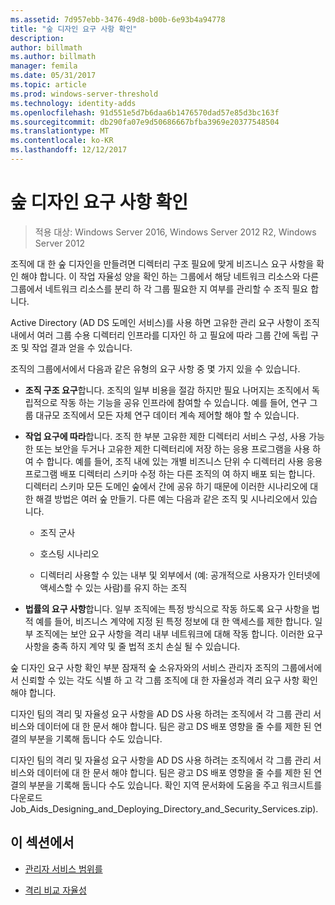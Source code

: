 ```yaml
---
ms.assetid: 7d957ebb-3476-49d8-b00b-6e93b4a94778
title: "숲 디자인 요구 사항 확인"
description: 
author: billmath
ms.author: billmath
manager: femila
ms.date: 05/31/2017
ms.topic: article
ms.prod: windows-server-threshold
ms.technology: identity-adds
ms.openlocfilehash: 91d551e5d7b6daa6b1476570dad57e85d3bc163f
ms.sourcegitcommit: db290fa07e9d50686667bfba3969e20377548504
ms.translationtype: MT
ms.contentlocale: ko-KR
ms.lasthandoff: 12/12/2017
---
```

# <a name="identifying-forest-design-requirements"></a>숲 디자인 요구 사항 확인

>적용 대상: Windows Server 2016, Windows Server 2012 R2, Windows Server 2012

조직에 대 한 숲 디자인을 만들려면 디렉터리 구조 필요에 맞게 비즈니스 요구 사항을 확인 해야 합니다. 이 작업 자율성 양을 확인 하는 그룹에서 해당 네트워크 리소스와 다른 그룹에서 네트워크 리소스를 분리 하 각 그룹 필요한 지 여부를 관리할 수 조직 필요 합니다.  
  
Active Directory (AD DS 도메인 서비스)를 사용 하면 고유한 관리 요구 사항이 조직 내에서 여러 그룹 수용 디렉터리 인프라를 디자인 하 고 필요에 따라 그룹 간에 독립 구조 및 작업 결과 얻을 수 있습니다.  
  
조직의 그룹에서에서 다음과 같은 유형의 요구 사항 중 몇 가지 있을 수 있습니다.  
  
-   **조직 구조 요구**합니다. 조직의 일부 비용을 절감 하지만 필요 나머지는 조직에서 독립적으로 작동 하는 기능을 공유 인프라에 참여할 수 있습니다. 예를 들어, 연구 그룹 대규모 조직에서 모든 자체 연구 데이터 계속 제어할 해야 할 수 있습니다.  
  
-   **작업 요구에 따라**합니다. 조직 한 부분 고유한 제한 디렉터리 서비스 구성, 사용 가능한 또는 보안을 두거나 고유한 제한 디렉터리에 저장 하는 응용 프로그램을 사용 하 여 수 합니다. 예를 들어, 조직 내에 있는 개별 비즈니스 단위 수 디렉터리 사용 응용 프로그램 배포 디렉터리 스키마 수정 하는 다른 조직의 여 하지 배포 되는 합니다. 디렉터리 스키마 모든 도메인 숲에서 간에 공유 하기 때문에 이러한 시나리오에 대 한 해결 방법은 여러 숲 만들기. 다른 예는 다음과 같은 조직 및 시나리오에서 있습니다.  
  
    -   조직 군사  
  
    -   호스팅 시나리오  
  
    -   디렉터리 사용할 수 있는 내부 및 외부에서 (예: 공개적으로 사용자가 인터넷에 액세스할 수 있는 사람)를 유지 하는 조직  
  
-   **법률의 요구 사항**합니다. 일부 조직에는 특정 방식으로 작동 하도록 요구 사항을 법적 예를 들어, 비즈니스 계약에 지정 된 특정 정보에 대 한 액세스를 제한 합니다. 일부 조직에는 보안 요구 사항을 격리 내부 네트워크에 대해 작동 합니다. 이러한 요구 사항을 충족 하지 계약 및 줄 법적 조치 손실 될 수 있습니다.  
  
숲 디자인 요구 사항 확인 부분 잠재적 숲 소유자와의 서비스 관리자 조직의 그룹에서에서 신뢰할 수 있는 각도 식별 하 고 각 그룹 조직에 대 한 자율성과 격리 요구 사항 확인 해야 합니다.  
  
디자인 팀의 격리 및 자율성 요구 사항을 AD DS 사용 하려는 조직에서 각 그룹 관리 서비스와 데이터에 대 한 문서 해야 합니다. 팀은 광고 DS 배포 영향을 줄 수를 제한 된 연결의 부분을 기록해 둡니다 수도 있습니다.  
  
디자인 팀의 격리 및 자율성 요구 사항을 AD DS 사용 하려는 조직에서 각 그룹 관리 서비스와 데이터에 대 한 문서 해야 합니다. 팀은 광고 DS 배포 영향을 줄 수를 제한 된 연결의 부분을 기록해 둡니다 수도 있습니다. 확인 지역 문서화에 도움을 주고 워크시트를 다운로드 Job_Aids_Designing_and_Deploying_Directory_and_Security_Services.zip).  
  
## <a name="in-this-section"></a>이 섹션에서  
  
-   [관리자 서비스 범위를](../../ad-ds/plan/Service-Administrator-Scope-of-Authority.md)  
  
-   [격리 비교 자율성](../../ad-ds/plan/Autonomy-vs.-Isolation.md)  
  


